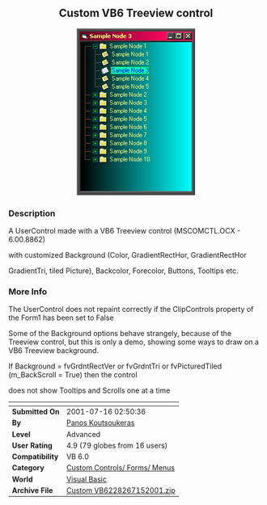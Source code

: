 ﻿<div align="center">

## Custom VB6 Treeview control

<img src="PIC2001715202182889.gif">
</div>

### Description

A UserControl made with a VB6 Treeview control (MSCOMCTL.OCX - 6.00.8862)

with customized Background (Color, GradientRectHor, GradientRectHor

GradientTri, tiled Picture), Backcolor, Forecolor, Buttons, Tooltips etc.
 
### More Info
 
The UserControl does not repaint correctly if the ClipControls property of the Form1 has been set to False

Some of the Background options behave strangely, because of the Treeview control, but this is only a demo, showing some ways to draw on a VB6 Treeview background.

If Background = fvGrdntRectVer or fvGrdntTri or fvPicturedTiled (m_BackScroll = True) then the control

does not show Tooltips and Scrolls one at a time


<span>             |<span>
---                |---
**Submitted On**   |2001-07-16 02:50:36
**By**             |[Panos Koutsoukeras](https://github.com/Planet-Source-Code/PSCIndex/blob/master/ByAuthor/panos-koutsoukeras.md)
**Level**          |Advanced
**User Rating**    |4.9 (79 globes from 16 users)
**Compatibility**  |VB 6\.0
**Category**       |[Custom Controls/ Forms/  Menus](https://github.com/Planet-Source-Code/PSCIndex/blob/master/ByCategory/custom-controls-forms-menus__1-4.md)
**World**          |[Visual Basic](https://github.com/Planet-Source-Code/PSCIndex/blob/master/ByWorld/visual-basic.md)
**Archive File**   |[Custom VB6228267152001\.zip](https://github.com/Planet-Source-Code/panos-koutsoukeras-custom-vb6-treeview-control__1-25049/archive/master.zip)








